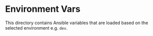 # Environment Vars

This directory contains Ansible variables that are loaded based on the selected
environment e.g. `dev`.
